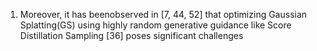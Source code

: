 1. Moreover, it has beenobserved in [7, 44, 52] that optimizing Gaussian Splatting(GS) using highly random generative guidance like Score Distillation Sampling [36] poses significant challenges